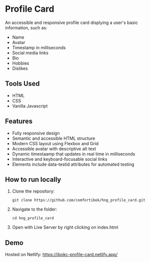 # Profile Card

An accessible and responsive profile card displying a user's basic information, such as:

- Name
- Avatar
- Timestamp in milliseconds
- Social media links
- Bio
- Hobbies
- Dislikes

## Tools Used

- HTML
- CSS
- Vanilla Javascript

## Features

- Fully responsive design
- Semantic and accessible HTML structure
- Modern CSS layout using Flexbox and Grid
- Accessible avatar with descriptive alt text
- Dynamic timestaamp that updates in real time in milliseconds
- Interactive and keyboard-focusable social links
- Elements include data-testid attributes for automated testing

## How to run locally

1. Clone the repository:

   ```
   git clone https://github.com/comfortibok/hng_profile_card.git
   ```

2. Navigate to the folder:

   ```
   cd hng_profile_card
   ```

3. Open with Live Server by right clicking on index.html

## Demo
Hosted on Netlify: https://ibokc-profile-card.netlify.app/